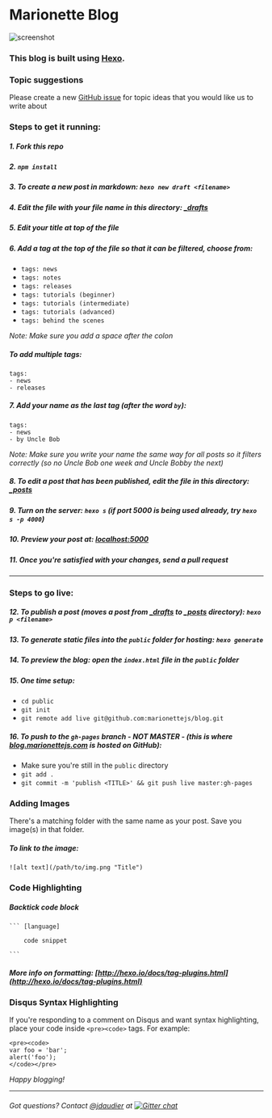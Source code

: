 # Marionette Blog
![screenshot](screenshot.png)

### This blog is built using [Hexo](http://hexo.io).

### Topic suggestions
Please create a new [GitHub issue](https://github.com/marionettejs/blog/issues/new) for topic ideas that you would like us to write about

### Steps to get it running:

##### 1. Fork this repo

##### 2. `npm install`

##### 3. To create a new post in markdown: `hexo new draft <filename>`

##### 4. Edit the file with your file name in this directory: [\_drafts](https://github.com/marionettejs/blog/tree/master/source/_drafts)

##### 5. Edit your title at top of the file

##### 6. Add a tag at the top of the file so that it can be filtered, choose from:
* `tags: news`
* `tags: notes`
* `tags: releases`
* `tags: tutorials (beginner)`
* `tags: tutorials (intermediate)`
* `tags: tutorials (advanced)`
* `tags: behind the scenes`

*Note: Make sure you add a space after the colon*

##### To add multiple tags:

    tags:
    - news
    - releases

##### 7. Add your name as the last tag (after the word `by`):
    tags:
    - news
    - by Uncle Bob


*Note: Make sure you write your name the same way for all posts so it filters correctly (so no Uncle Bob one week and Uncle Bobby the next)*


##### 8. To edit a post that has been **published**, edit the file in this directory: [\_posts](https://github.com/marionettejs/blog/tree/master/source/_posts)

##### 9. Turn on the server: `hexo s` (if port 5000 is being used already, try `hexo s -p 4000`)

##### 10. Preview your post at: [localhost:5000](http://localhost:5000)

##### 11. Once you're satisfied with your changes, send a pull request

----

### Steps to go live:

##### 12. To publish a post (moves a post from [\_drafts](https://github.com/marionettejs/blog/tree/master/source/_drafts) to [\_posts](https://github.com/marionettejs/blog/tree/master/source/_posts) directory): `hexo p <filename>`

##### 13. To generate static files into the `public` folder for hosting: `hexo generate`

##### 14. To preview the blog: open the `index.html` file in the `public` folder

##### 15. One time setup:

* `cd public`
* `git init`
* `git remote add live git@github.com:marionettejs/blog.git`

##### 16. To push to the `gh-pages` branch - NOT MASTER - (this is where [blog.marionettejs.com](http://blog.marionettejs.com) is hosted on GitHub):
* Make sure you're still in the `public` directory
* `git add .`
* `git commit -m 'publish <TITLE>' && git push live master:gh-pages`

### Adding Images
There's a matching folder with the same name as your post. Save you image(s) in that folder.

##### To link to the image:

    ![alt text](/path/to/img.png "Title")

### Code Highlighting

##### Backtick code block

    ``` [language]

        code snippet

    ```

##### More info on formatting: [http://hexo.io/docs/tag-plugins.html](http://hexo.io/docs/tag-plugins.html)

### Disqus Syntax Highlighting
If you're responding to a comment on Disqus and want syntax highlighting, place your code inside `<pre><code>` tags. For example:

    <pre><code>
    var foo = 'bar';
    alert('foo');
    </code></pre>



*Happy blogging!*

***************************
###### Got questions? Contact [@jdaudier](https://github.com/jdaudier) at [![Gitter chat](https://badges.gitter.im/marionettejs/backbone.marionette.png)](https://gitter.im/marionettejs/backbone.marionette)
